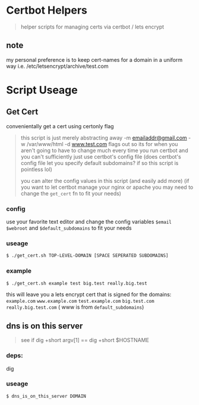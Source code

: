 # Certbot Helpers
> helper scripts for managing certs via certbot / lets encrypt

## note
my personal preference is to keep cert-names for a domain in a uniform way
i.e. /etc/letsencrypt/archive/test.com

# Script Useage

## Get Cert

convenientally get a cert using certonly flag

> this script is just merely abstracting away -m emailaddr@gmail.com -w /var/www/html -d www.test.com flags out 
> so its for when you aren't going to have to change much every time you run certbot and you can't sufficiently just use certbot's config file
> (does certbot's config file let you specify default subdomains? if so this script is pointless lol)
>
> you can alter the config values in this script (and easily add more)
> (if you want to let certbot manage your nginx or apache you may need to change the `get_cert` fn to fit your needs)

### config

use your favorite text editor and change the config variables `$email` `$webroot` and `$default_subdomains` to fit your needs

### useage

```sh
$ ./get_cert.sh TOP-LEVEL-DOMAIN [SPACE SEPERATED SUBDOMAINS]
```

### example

```sh
$ ./get_cert.sh example test big.test really.big.test
```
this will leave you a lets encrypt cert that is signed for the domains:
     `example.com` `www.example.com` `test.example.com` `big.test.com` `really.big.test.com`
    ( www is from `default_subdomains`)
>

## dns is on this server
> see if dig +short argv[1] == dig +short $HOSTNAME

### deps:
dig

### useage
```sh
$ dns_is_on_this_server DOMAIN
```
